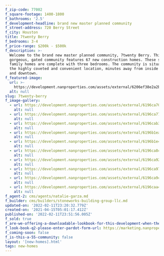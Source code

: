 ```yaml
---
f_zip-code: 77002
f_square-footage: 1400-1800
f_bathrooms: '2.5'
f_development-headline: brand new master planned community
f_street-address: 720 Berry Street
f_city: Houston
title: 7twenty Berry
f_bedrooms: 3-4
f_price-range: $200k - $500k
f_description: >-
  Welcome to the brand new master planned community, 7twenty Berry. This
  gorgeous, gated community features 67 new construction homes. These single
  family homes are complete with three bedrooms. The community is situated in
  the highly coveted and convenient location, minutes away from inside the loop
  and downtown.
f_featured-image:
  url: >-
    https://development.nanproperties.com/assets/external/6206ef38e2a2bbe54af5e725_36196c481df989f3b629add41_main20image20copy.jpg
  alt: null
slug: 7twenty-berry
f_image-gallery:
  - url: https://development.nanproperties.com/assets/external/6196ca70e9950336e1cc41f8_1.jpg
    alt: null
  - url: https://development.nanproperties.com/assets/external/6196ca77a092bc7267e536fa_2.jpg
    alt: null
  - url: https://development.nanproperties.com/assets/external/6196cab3d67496851910c931_11.jpg
    alt: null
  - url: https://development.nanproperties.com/assets/external/6196b1eacc0f1374a1a1169f_rmm_3898-hdr.jpg
    alt: null
  - url: https://development.nanproperties.com/assets/external/6196b1e4719ab4b949befa6b_rmm_3934-hdr.jpg
    alt: null
  - url: https://development.nanproperties.com/assets/external/6196ca8cab9d5794e59b71f6_6.jpg
    alt: null
  - url: https://development.nanproperties.com/assets/external/6196ca924fe27444f852853b_7.jpg
    alt: null
  - url: https://development.nanproperties.com/assets/external/6196ca972c836e49dc75b6bd_8.jpg
    alt: null
  - url: https://development.nanproperties.com/assets/external/6196ca9ccee64359c1f74691_10.jpg
    alt: null
  - url: https://development.nanproperties.com/assets/external/6196caa4aa49b706fc8b6e90_9.jpg
    alt: null
f_agent-2: cms/agents/natalie-garza.md
f_builder: cms/builders/stoneworks-building-group-llc.md
updated-on: '2022-02-11T23:20:32.779Z'
created-on: '2021-04-15T05:01:17.412Z'
published-on: '2022-02-11T23:51:56.005Z'
f_sold: true
f_are-we-offering-a-downloadable-lookbook-for-this-development-when-they-submit-their-contact-info: false
f_look-book-q2-please-enter-pardot-form-url: https://marketing.nanproperties.com/l/852693/2021-04-20/ljbwj
f_coming-soon: false
f_is-this-a-55-community: false
layout: '[new-homes].html'
tags: new-homes
---
```



